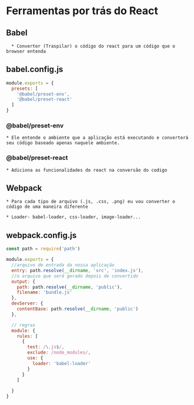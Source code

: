 # Ferramentas por trás do React

 ## Babel
      * Converter (Traspilar) o código do react para um código que o browser entenda

## babel.config.js

```javascript
module.exports = {
  presets: [ 
    '@babel/preset-env',
    '@babel/preset-react'
  ]
}
```

### @babel/preset-env
    * Ele entende o ambiente que a aplicação está executando e converterá seu código baseado apenas naquele ambiente.

### @babel/preset-react
    * Adiciona as funcionalidades do react na conversão do codigo


  ## Webpack
    * Para cada tipo de arquivo (.js, .css, .png) eu vou converter o código de uma maneira diferente

    * Loader- babel-loader, css-loader, image-loader...

    
## webpack.config.js

```javascript
const path = require('path')

module.exports = {
  //arquivo de entrada da nossa aplicação
  entry: path.resolve(__dirname, 'src', 'index.js'),
  //o arquivo que será gerado depois de convertido
  output: {
    path: path.resolve(__dirname, 'public'),
    filename: 'bundle.js'
  },
  devServer: {
    contentBase: path.resolve(__dirname, 'public')
  },

  // regras
  module: {
    rules: [
      {
        test: /\.js$/,
        exclude: /node_modules/,
        use: {
          loader: 'babel-loader'
        }
      }
    ]
    
  } 
}
```